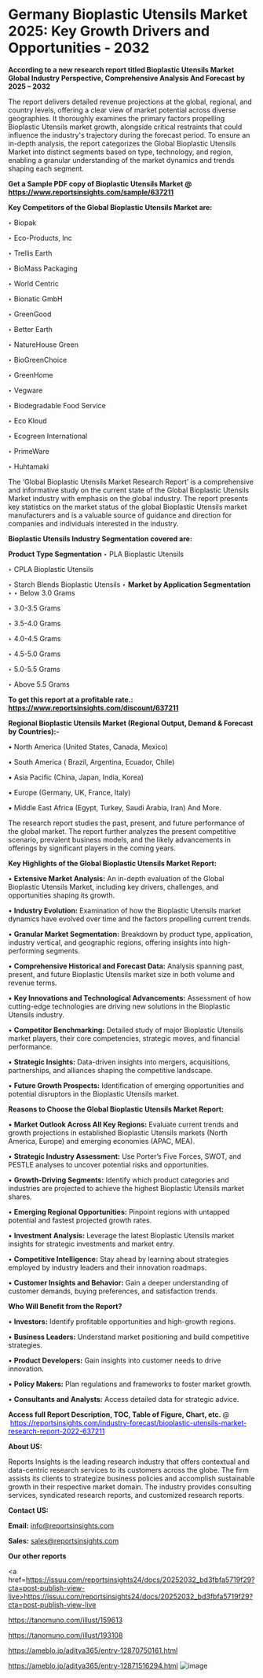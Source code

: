 # Germany Bioplastic Utensils Market 2025: Key Growth Drivers and Opportunities - 2032

<strong>According to a new research report titled Bioplastic Utensils Market Global Industry Perspective, Comprehensive Analysis And Forecast by 2025 – 2032</strong>

The report delivers detailed revenue projections at the global, regional, and country levels, offering a clear view of market potential across diverse geographies. It thoroughly examines the primary factors propelling Bioplastic Utensils market growth, alongside critical restraints that could influence the industry's trajectory during the forecast period. To ensure an in-depth analysis, the report categorizes the Global Bioplastic Utensils Market into distinct segments based on type, technology, and region, enabling a granular understanding of the market dynamics and trends shaping each segment.

<strong>Get a Sample PDF copy of Bioplastic Utensils Market </strong><strong>@<a href=https://www.reportsinsights.com/sample/637211 style=color:#0000ff;> https://www.reportsinsights.com/sample/637211</a></strong></font>

<strong>Key Competitors of the Global Bioplastic Utensils Market are:</strong>

‣ Biopak

‣ Eco-Products, Inc

‣ Trellis Earth

‣ BioMass Packaging

‣ World Centric

‣ Bionatic GmbH

‣ GreenGood

‣ Better Earth

‣ NatureHouse Green

‣ BioGreenChoice

‣ GreenHome

‣ Vegware

‣ Biodegradable Food Service

‣ Eco Kloud

‣ Ecogreen International

‣ PrimeWare

‣ Huhtamaki

The ‘Global Bioplastic Utensils Market Research Report’ is a comprehensive and informative study on the current state of the Global Bioplastic Utensils Market industry with emphasis on the global industry. The report presents key statistics on the market status of the global Bioplastic Utensils market manufacturers and is a valuable source of guidance and direction for companies and individuals interested in the industry.

<strong>Bioplastic Utensils Industry Segmentation covered are:</strong>

<strong>Product Type Segmentation</strong>
‣
PLA Bioplastic Utensils

‣ CPLA Bioplastic Utensils

‣ Starch Blends Bioplastic Utensils
‣ 
<strong>Market by Application Segmentation</strong>
‣
‣  Below 3.0 Grams

‣ 3.0-3.5 Grams

‣ 3.5-4.0 Grams

‣ 4.0-4.5 Grams

‣ 4.5-5.0 Grams

‣ 5.0-5.5 Grams

‣ Above 5.5 Grams

<strong>To get this report at a profitable rate.: <a href=https://www.reportsinsights.com/discount/637211 style=color:#0000ff;>https://www.reportsinsights.com/discount/637211</a></strong></font>

<strong>Regional Bioplastic Utensils Market (Regional Output, Demand &amp; Forecast by Countries):-</strong>

• North America (United States, Canada, Mexico)

• South America ( Brazil, Argentina, Ecuador, Chile)

• Asia Pacific (China, Japan, India, Korea)

• Europe (Germany, UK, France, Italy)

• Middle East Africa (Egypt, Turkey, Saudi Arabia, Iran) And More.

The research report studies the past, present, and future performance of the global market. The report further analyzes the present competitive scenario, prevalent business models, and the likely advancements in offerings by significant players in the coming years.

<strong>Key Highlights of the Global Bioplastic Utensils Market Report:</strong>

• <strong>Extensive Market Analysis:</strong> An in-depth evaluation of the Global Bioplastic Utensils Market, including key drivers, challenges, and opportunities shaping its growth.

• <strong>Industry Evolution:</strong> Examination of how the Bioplastic Utensils market dynamics have evolved over time and the factors propelling current trends.

• <strong>Granular Market Segmentation:</strong> Breakdown by product type, application, industry vertical, and geographic regions, offering insights into high-performing segments.

• <strong>Comprehensive Historical and Forecast Data:</strong> Analysis spanning past, present, and future Bioplastic Utensils market size in both volume and revenue terms.

• <strong>Key Innovations and Technological Advancements:</strong> Assessment of how cutting-edge technologies are driving new solutions in the Bioplastic Utensils industry.

• <strong>Competitor Benchmarking:</strong> Detailed study of major Bioplastic Utensils market players, their core competencies, strategic moves, and financial performance.

• <strong>Strategic Insights:</strong> Data-driven insights into mergers, acquisitions, partnerships, and alliances shaping the competitive landscape.

• <strong>Future Growth Prospects:</strong> Identification of emerging opportunities and potential disruptors in the Bioplastic Utensils market.

<strong>Reasons to Choose the Global Bioplastic Utensils Market Report:</strong>

• <strong>Market Outlook Across All Key Regions:</strong> Evaluate current trends and growth projections in established Bioplastic Utensils markets (North America, Europe) and emerging economies (APAC, MEA).

• <strong>Strategic Industry Assessment:</strong> Use Porter’s Five Forces, SWOT, and PESTLE analyses to uncover potential risks and opportunities.

• <strong>Growth-Driving Segments:</strong> Identify which product categories and industries are projected to achieve the highest Bioplastic Utensils market shares.

• <strong>Emerging Regional Opportunities:</strong> Pinpoint regions with untapped potential and fastest projected growth rates.

• <strong>Investment Analysis:</strong> Leverage the latest Bioplastic Utensils market insights for strategic investments and market entry.

• <strong>Competitive Intelligence:</strong> Stay ahead by learning about strategies employed by industry leaders and their innovation roadmaps.

• <strong>Customer Insights and Behavior:</strong> Gain a deeper understanding of customer demands, buying preferences, and satisfaction trends.

<strong>Who Will Benefit from the Report?</strong>

• <strong>Investors:</strong> Identify profitable opportunities and high-growth regions.

• <strong>Business Leaders:</strong> Understand market positioning and build competitive strategies.

• <strong>Product Developers:</strong> Gain insights into customer needs to drive innovation.

• <strong>Policy Makers:</strong> Plan regulations and frameworks to foster market growth.

• <strong>Consultants and Analysts:</strong> Access detailed data for strategic advice.
</ul>
<strong>Access full Report Description, TOC, Table of Figure, Chart, etc. </strong>@  <a href=https://reportsinsights.com/industry-forecast/bioplastic-utensils-market-research-report-2022-637211 style=color:#0000ff;>https://reportsinsights.com/industry-forecast/bioplastic-utensils-market-research-report-2022-637211</a></font>

<strong><strong>About US</strong>:</strong>

Reports Insights is the leading research industry that offers contextual and data-centric research services to its customers across the globe. The firm assists its clients to strategize business policies and accomplish sustainable growth in their respective market domain. The industry provides consulting services, syndicated research reports, and customized research reports.

<strong>Contact US:</strong>

<p class=""""><b>Email:</b> <a href=mailto:info@reportsinsights.com>info@reportsinsights.com</a></p>
<p class=""""><b>Sales:</b> <a href=mailto:sales@reportsinsights.com>sales@reportsinsights.com</a></p>

<strong>Our other reports</strong>

<a href=https://issuu.com/reportsinsights24/docs/20252032_bd3fbfa5719f29?cta=post-publish-view-live>https://issuu.com/reportsinsights24/docs/20252032_bd3fbfa5719f29?cta=post-publish-view-live</a>

<a href=https://tanomuno.com/illust/159613>https://tanomuno.com/illust/159613</a>

<a href=https://tanomuno.com/illust/193108>https://tanomuno.com/illust/193108</a>

<a href=https://ameblo.jp/aditya365/entry-12870750161.html>https://ameblo.jp/aditya365/entry-12870750161.html</a>

<a href=https://ameblo.jp/aditya365/entry-12871516294.html>https://ameblo.jp/aditya365/entry-12871516294.html</a>
![image](https://github.com/user-attachments/assets/30874a1a-0508-45de-bcf5-a7e3edc32e8c)
